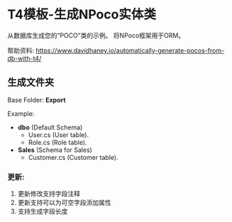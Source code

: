 # T4模板-生成NPoco实体类
从数据库生成您的“POCO”类的示例。
将NPoco框架用于ORM。

帮助资料: https://www.davidhaney.io/automatically-generate-pocos-from-db-with-t4/

## 生成文件夹
Base Folder: **Export**

Example:

- **dbo** (Default Schema)
     - User.cs (User table).
     - Role.cs (Role table).
- **Sales** (Schema for Sales)
    - Customer.cs (Customer table).
	

### 更新:

1. 更新修改支持字段注释
2. 更新支持可以为可空字段添加属性
3. 支持生成字段长度
